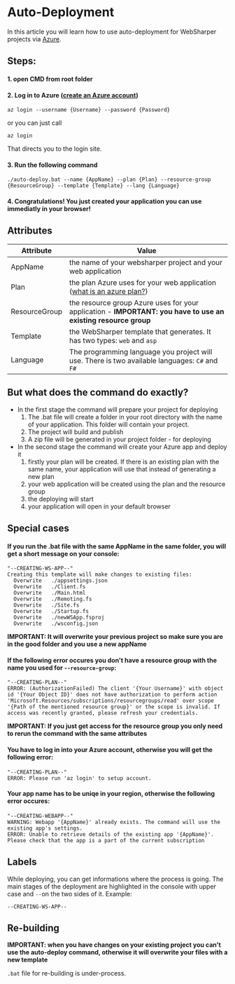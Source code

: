 # Auto-Deployment
In this article you will learn how to use auto-deployment for WebSharper projects via [Azure](https://azure.microsoft.com/en-us/).
## Steps:
#### 1. open CMD from root folder
#### 2. Log in to Azure ([create an Azure account](https://docs.microsoft.com/en-us/learn/modules/create-an-azure-account/))
```
az login --username {Username} --password {Password}
```
or you can just call
```
az login
```
That directs you to the login site.
#### 3. Run the following command
```
./auto-deploy.bat --name {AppName} --plan {Plan} --resource-group {ResourceGroup} --template {Template} --lang {Language}
```
#### 4. Congratulations! You just created your application you can use immediatly in your browser!
## Attributes

Attribute | Value
----------|------
AppName | the name of your websharper project and your web application
Plan | the plan Azure uses for your web application ([what is an azure plan?](https://docs.microsoft.com/en-us/partner-center/azure-plan-get-started))
ResourceGroup | the resource group Azure uses for your application - **IMPORTANT: you have to use an existing resource group**
Template | the WebSharper template that generates. It has two types: `web` and `asp`
Language | The programming language you project will use. There is two available languages: `C#` and `F#`

## But what does the command do exactly?
* In the first stage the command will prepare your project for deploying
  1. The .bat file will create a folder in your root directory with the name of your application. This folder will contain your project.
  2. The project will build and publish
  3. A zip file will be generated in your project folder - for deploying
* In the second stage the command will create your Azure app and deploy it
  1. firstly your plan will be created. If there is an existing plan with the same name, your application will use that instead of generating a new plan
  2. your web application will be created using the plan and the resource group
  3. the deploying will start
  4. your application will open in your default browser
## Special cases
#### If you run the .bat file with the same AppName in the same folder, you will get a short message on your console:
```
"--CREATING-WS-APP--"
Creating this template will make changes to existing files:
  Overwrite   ./appsettings.json
  Overwrite   ./Client.fs
  Overwrite   ./Main.html
  Overwrite   ./Remoting.fs
  Overwrite   ./Site.fs
  Overwrite   ./Startup.fs
  Overwrite   ./newWSApp.fsproj
  Overwrite   ./wsconfig.json
```
**IMPORTANT: It will overwrite your previous project so make sure you are in the good folder and you use a new appName**
#### If the following error occures you don't have a resource group with the name you used for `--resource-group`:
```
"--CREATING-PLAN--"
ERROR: (AuthorizationFailed) The client '{Your Username}' with object id '{Your Object ID}' does not have authorization to perform action 'Microsoft.Resources/subscriptions/resourcegroups/read' over scope '{Path of the mentioned resource group}' or the scope is invalid. If access was recently granted, please refresh your credentials.
```
**IMPORTANT: If you just get access for the resource group you only need to rerun the command with the same attributes**
#### You have to log in into your Azure account, otherwise you will get the following error:
```
"--CREATING-PLAN--"
ERROR: Please run 'az login' to setup account.
```
#### Your app name has to be uniqe in your region, otherwise the following error occures:
```
"--CREATING-WEBAPP--"
WARNING: Webapp '{AppName}' already exists. The command will use the existing app's settings.
ERROR: Unable to retrieve details of the existing app '{AppName}'. Please check that the app is a part of the current subscription
```
## Labels
While deploying, you can get informations where the process is going. The main stages of the deployment are highlighted in the console with upper case and `--`on the two sides of it. Example:
```
--CREATING-WS-APP--
```
## Re-building
**IMPORTANT: when you have changes on your existing project you can't use the auto-deploy command, otherwise it will overwrite your files with a new template**

`.bat` file for re-building is under-process.
